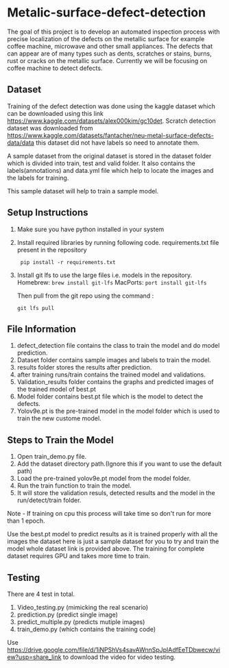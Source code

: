 # Metalic-surface-defect-detection

The goal of this project is to develop an automated inspection process with precise localization of the defects on the metallic surface for example coffee machine, microwave and other small appliances. The defects that can appear are of many types such as dents, scratches or stains, burns, rust or cracks on the metallic surface. Currently we will be focusing on coffee machine to detect defects. 


## Dataset

Training of the defect detection was done using the kaggle dataset which can be downloaded using this link https://www.kaggle.com/datasets/alex000kim/gc10det. Scratch detection dataset was downloaded from https://www.kaggle.com/datasets/fantacher/neu-metal-surface-defects-data/data this dataset did not have labels so need to annotate them. 

A sample dataset from the original dataset is stored in the dataset folder which is divided into train, test and valid folder. It also contains the labels(annotations) and data.yml file which help to locate the images and the labels for training.

This sample dataset will help to train a sample model.

## Setup Instructions
1. Make sure you have python installed in your system
2. Install required libraries by running following code. requirements.txt file present in the repository
   ```
    pip install -r requirements.txt 
    ```
3. Install git lfs to use the large files i.e. models in the repository.
   Homebrew:  `brew install git-lfs`
   MacPorts: `port install git-lfs`
            
   Then pull from the git repo using the command :
   ```
   git lfs pull
   ```

## File Information
1. defect_detection file contains the class to train the model and do model prediction. 
2. Dataset folder contains sample images and labels to train the model.
3. results folder stores the results after prediction.
4. after training runs/train contains the trained model and validations.
5. Validation_results folder contains the graphs and predicted images of the trained model of best.pt
6. Model folder contains best.pt file which is the model to detect the defects.
7. Yolov9e.pt is the pre-trained model in the model folder which is used to train the new custome model. 



## Steps to Train the Model
1. Open train_demo.py file. 
2. Add the dataset directory path.(Ignore this if you want to use the default path)
2. Load the pre-trained yolov9e.pt model from the model folder.
3. Run the train function to train the model. 
4. It will store the validation resuls, detected results and the model in the run/detect/train folder.

Note - If training on cpu this process will take time so don't run for more than 1 epoch.

Use the best.pt model to predict results as it is trained properly with all the images the dataset here is just a sample dataset for you to try and train the model whole dataset link is provided above. The training for complete dataset requires GPU and takes more time to train.

## Testing 

There are 4 test in total.
1. Video_testing.py (mimicking the real scenario)
2. prediction.py (predict single image)
3. predict_multiple.py (predicts mutiple images)
4. train_demo.py (which contains the training code)

Use https://drive.google.com/file/d/1iNPShVs4savAWnnSpJplAdfEeTDbwecw/view?usp=share_link to download the video for video testing.